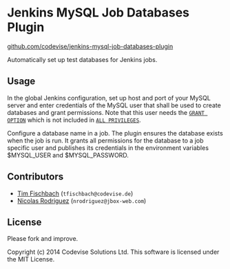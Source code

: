 # Jenkins MySQL Job Databases Plugin

[github.com/codevise/jenkins-mysql-job-databases-plugin](http://github.com/codevise/jenkins-mysql-job-databases-plugin)

Automatically set up test databases for Jenkins jobs.

## Usage

In the global Jenkins configuration, set up host and port of your
MySQL server and enter credentials of the MySQL user that shall be
used to create databases and grant permissions. Note that this user
needs the
[`GRANT OPTION`](http://dev.mysql.com/doc/refman/5.1/en/privileges-provided.html#priv_grant-option)
which is not included in
[`ALL PRIVILEGES`](http://dev.mysql.com/doc/refman/5.1/en/privileges-provided.html#priv_all).

Configure a database name in a job. The plugin ensures the database
exists when the job is run. It grants all permissions for the database
to a job specific user and publishes its credentials in the
environment variables $MYSQL_USER and $MYSQL_PASSWORD.

## Contributors

* [Tim Fischbach](https://github.com/tf) (`tfischbach@codevise.de`)
* [Nicolas Rodriguez](https://github.com/n-rodriguez) (`nrodriguez@jbox-web.com`)

## License

Please fork and improve.

Copyright (c) 2014 Codevise Solutions Ltd. This software is licensed under the MIT License.
